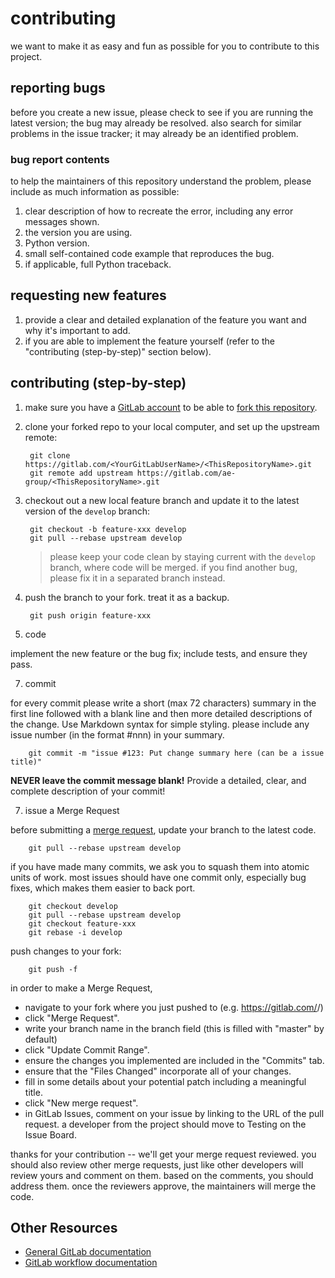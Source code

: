 <!-- THIS FILE IS EXCLUSIVELY MAINTAINED IN THE NAMESPACE ROOT PACKAGE. CHANGES HAVE TO BE DONE THERE. -->
# contributing

we want to make it as easy and fun as possible for you to contribute to this project.

## reporting bugs

before you create a new issue, please check to see if you are running the latest version; the bug may already be
resolved. also search for similar problems in the issue tracker; it may already be an identified problem.


### bug report contents

to help the maintainers of this repository understand the problem, please include as much information as possible:

1. clear description of how to recreate the error, including any error messages shown.
2. the version you are using.
3. Python version.
4. small self-contained code example that reproduces the bug.
5. if applicable, full Python traceback.


## requesting new features

1. provide a clear and detailed explanation of the feature you want and why it's important to add.
2. if you are able to implement the feature yourself (refer to the "contributing (step-by-step)" section below).


## contributing (step-by-step)

1. make sure you have a [GitLab account](https://gitlab.com/users/sign_in) to be able to
   [fork this repository](https://docs.gitlab.com/ce/workflow/forking_workflow.html).

2. clone your forked repo to your local computer, and set up the upstream remote:

        git clone https://gitlab.com/<YourGitLabUserName>/<ThisRepositoryName>.git
        git remote add upstream https://gitlab.com/ae-group/<ThisRepositoryName>.git

3. checkout out a new local feature branch and update it to the latest version of the `develop` branch:

        git checkout -b feature-xxx develop
        git pull --rebase upstream develop

    > please keep your code clean by staying current with the `develop` branch, where code will be merged.
    > if you find another bug, please fix it in a separated branch instead.


4. push the branch to your fork. treat it as a backup.

        git push origin feature-xxx

5. code

  implement the new feature or the bug fix; include tests, and ensure they pass.

7. commit

  for every commit please write a short (max 72 characters) summary in the first line followed with a blank line and
  then more detailed descriptions of the change. Use Markdown syntax for simple styling. please include any
  issue number (in the format #nnn) in your summary.

        git commit -m "issue #123: Put change summary here (can be a issue title)"

  **NEVER leave the commit message blank!** Provide a detailed, clear, and complete description of your commit!

7. issue a Merge Request

  before submitting a [merge request](https://docs.gitlab.com/ce/workflow/forking_workflow.html#merging-upstream),
  update your branch to the latest code.

        git pull --rebase upstream develop

  if you have made many commits, we ask you to squash them into atomic units of work. most issues should have one commit
  only, especially bug fixes, which makes them easier to back port.

        git checkout develop
        git pull --rebase upstream develop
        git checkout feature-xxx
        git rebase -i develop

  push changes to your fork:

        git push -f

  in order to make a Merge Request,
  * navigate to your fork where you just pushed to (e.g. https://gitlab.com/<YourGitHubUserName>/<ThisRepositoryName>)
  * click "Merge Request".
  * write your branch name in the branch field (this is filled with "master" by default)
  * click "Update Commit Range".
  * ensure the changes you implemented are included in the "Commits" tab.
  * ensure that the "Files Changed" incorporate all of your changes.
  * fill in some details about your potential patch including a meaningful title.
  * click "New merge request".
  * in GitLab Issues, comment on your issue by linking to the URL of the pull request. a developer from the project 
    should move to Testing on the Issue Board.


  thanks for your contribution -- we'll get your merge request reviewed. you should also review other merge requests,
  just like other developers will review yours and comment on them. based on the comments, you should address them.
  once the reviewers approve, the maintainers will merge the code.


## Other Resources

* [General GitLab documentation](https://docs.gitlab.com/ce/)
* [GitLab workflow documentation](https://docs.gitlab.com/ce/workflow/README.html)

